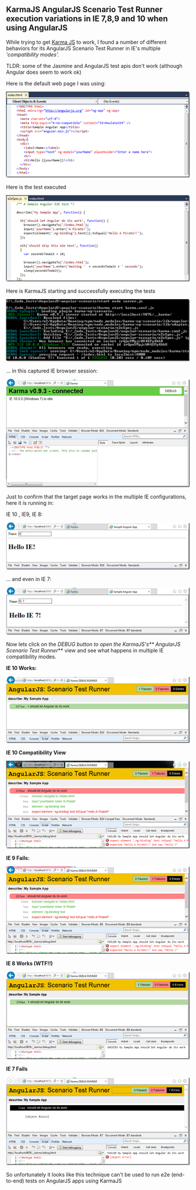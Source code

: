 ## KarmaJS AngularJS Scenario Test Runner execution variations in IE 7,8,9 and 10 when using AngularJS

While trying to get [Karma JS](http://blog.diniscruz.com/2013/06/running-karmas-angularjs-example.html) to work, I found a number of different behaviors for its AngularJS Scenario Test Runner in IE's multiple _'compatibility modes'._

TLDR: some of the Jasmine and AngularJS test apis don't work (although Angular does seem to work ok)

Here is the default web page I was using:  

![](images/karmajs-angularjs-1.png)

Here is the test executed

![](images/karmajs-angularjs-2.png)

Here is KarmaJS starting and successfully executing the tests

![](images/karmajs-angularjs-3.png)

... in this captured IE browser session:

![](images/karmajs-angularjs-4.png)

Just to confirm that the target page works in the multiple IE configurations, here it is running in:

IE 10 , IE9, IE 8:

![](images/karmajs-angularjs-5.png)

... and even in IE 7:

![](images/karmajs-angularjs-6.png)

Now lets click on the _DEBUG _button to open the KarmaJS's**_ AngularJS Scenario Test Runner_** view and see what happens in multiple IE compatibility modes.

**IE 10 Works:**  

![](images/karmajs-angularjs-7.png)   

**IE 10 Compatibility View**  

![](images/karmajs-angularjs-8.png)

**IE 9 Fails:**  

![](images/karmajs-angularjs-9.png)

**IE 8 Works (WTF!!)**  

![](images/image_thumb_25255B12_25255D1.png)   

**IE 7 Fails** 

![](images/image_thumb_25255B13_25255D1.png)

So unfortunately it looks like this technique can't be used to run e2e (end-to-end) tests on AngularJS apps using KarmaJS
